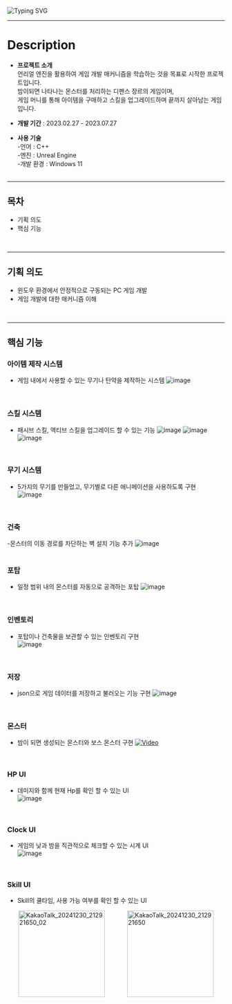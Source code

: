 ![Typing SVG](https://readme-typing-svg.demolab.com?font=Fira+Code&size=30&pause=1000&width=435&lines=TPS+Defense+Game)

---
# Description
- **프로젝트 소개** <br>
  언리얼 엔진을 활용하여 게임 개발 매커니즘을 학습하는 것을 목표로 시작한 프로젝트입니다.<br>
  밤이되면 나타나는 몬스터를 처리하는 디펜스 장르의 게임이며,<br>
  게임 머니를 통해 아이템을 구매하고 스킬을 업그레이드하며 끝까지 살아남는 게임입니다.

- **개발 기간** : 2023.02.27 - 2023.07.27
- **사용 기술** <br>
-언어 : C++<br>
-엔진 : Unreal Engine <br>
-개발 환경 : Windows 11<br>
  <br>
---
## 목차
- 기획 의도
- 핵심 기능
<br>

---
## 기획 의도
- 윈도우 환경에서 안정적으로 구동되는 PC 게임 개발
- 게임 개발에 대한 매커니즘 이해
<br>

---

## 핵심 기능
### 아이템 제작 시스템
- 게임 내에서 사용할 수 있는 무기나 탄약을 제작하는 시스템
![image](https://github.com/user-attachments/assets/fa3d1875-6a4d-4399-8648-3308d07a6adc)
<br>

### 스킬 시스템
- 패시브 스킬, 액티브 스킬을 업그레이드 할 수 있는 기능
![image](https://github.com/user-attachments/assets/fbbfd5b0-eca9-4337-9568-65e24032fb4f)
![image](https://github.com/user-attachments/assets/7155281c-df13-4db2-b20b-a63aa51b3cf0)
![image](https://github.com/user-attachments/assets/9d47f12c-b400-4328-bd39-e00f419ca148)
<br>

### 무기 시스템
- 5가지의 무기를 만들었고, 무기별로 다른 애니메이션을 사용하도록 구현<br>
![image](https://github.com/user-attachments/assets/54103f0b-7900-4500-857a-baa586c95c6d)
<br>

### 건축
-몬스터의 이동 경로를 차단하는 벽 설치 기능 추가
![image](https://github.com/user-attachments/assets/551263bd-09d9-41be-ac8f-c885bb02fba2)
<br><br>

### 포탑
- 일정 범위 내의 몬스터를 자동으로 공격하는 포탑
![image](https://github.com/user-attachments/assets/6f91ce61-3010-4464-8159-bf07ffe5b721)
<br>

### 인벤토리
- 포탑이나 건축물을 보관할 수 있는 인벤토리 구현<br>
![image](https://github.com/user-attachments/assets/c39e0029-9a72-4dc3-b2d3-060869474b1b)
<br>

### 저장
- json으로 게임 데이터를 저장하고 불러오는 기능 구현
![image](https://github.com/user-attachments/assets/0fdee483-193a-427c-85e9-6d127315fefc)
<br>

### 몬스터
- 밤이 되면 생성되는 몬스터와 보스 몬스터 구현
[![Video](https://github.com/user-attachments/assets/258dda25-ad84-44f3-961b-ae2e344391f5)](https://www.youtube.com/watch?time_continue=0&v=DfpeI9w_5m8&embeds_referring_euri=https%3A%2F%2Fwww.notion.so%2F&source_ve_path=MjM4NTE)
<br>

### HP UI
- 데미지와 함께 현재 Hp를 확인 할 수 있는 UI<br>
![image](https://github.com/user-attachments/assets/a3777a0a-3b3b-4408-b983-3c3b3170fdeb)
<br>

### Clock UI
- 게임의 낮과 밤을 직관적으로 체크할 수 있는 시계 UI <br>
 ![image](https://github.com/user-attachments/assets/98339e07-6d82-42c1-80bb-0a596393c725)
<br>

### Skill UI
- Skill의 쿨타임, 사용 가능 여부를 확인 할 수 있는 UI
<div style="display: flex; justify-content: space-around;">
  <img src="https://github.com/user-attachments/assets/698e168a-c37f-46b7-a7d2-b6740fa27431" alt="KakaoTalk_20241230_212921650_02" width="200">
  <img src="https://github.com/user-attachments/assets/6dec58ac-3a4d-4244-ab8e-7760fe623ca3" alt="KakaoTalk_20241230_212921650" width="200">
</div>

